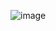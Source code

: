 ![image](https://user-images.githubusercontent.com/54690671/192918527-ae9284ae-1d90-4ce8-b645-2d9615a1133e.png)
